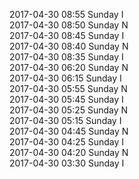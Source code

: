 2017-04-30 08:55 Sunday  I  
2017-04-30 08:50 Sunday  N  
2017-04-30 08:45 Sunday  I  
2017-04-30 08:40 Sunday  N  
2017-04-30 08:35 Sunday  I  
2017-04-30 06:20 Sunday  N  
2017-04-30 06:15 Sunday  I  
2017-04-30 05:55 Sunday  N  
2017-04-30 05:45 Sunday  I  
2017-04-30 05:25 Sunday  N  
2017-04-30 05:15 Sunday  I  
2017-04-30 04:45 Sunday  N  
2017-04-30 04:25 Sunday  I  
2017-04-30 04:20 Sunday  N  
2017-04-30 03:30 Sunday  I  
